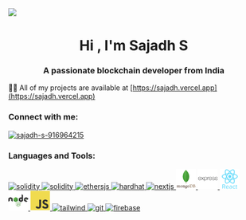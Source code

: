 <a href="https://sajadh.vercel.app">
  <img src="https://media.licdn.com/dms/image/D5616AQHzwMdogEKpvA/profile-displaybackgroundimage-shrink_350_1400/0/1696684293402?e=1702512000&v=beta&t=n-GHoqsKHo5yXrmX4d7Ok0M4pxgn9qBOCYVSOEKo7m4">
</a>

<h1 align="center">Hi <img src="https://user-images.githubusercontent.com/18350557/176309783-0785949b-9127-417c-8b55-ab5a4333674e.gif" alt="" />, I'm Sajadh S</h1>
<h3 align="center">A passionate blockchain developer from India</h3>

👨‍💻 All of my projects are available at [https://sajadh.vercel.app](https://sajadh.vercel.app)

<h3 align="left">Connect with me:</h3>
<p align="left">
<a href="https://linkedin.com/in/sajadh-s-916964215" target="blank"><img align="center" src="https://raw.githubusercontent.com/rahuldkjain/github-profile-readme-generator/master/src/images/icons/Social/linked-in-alt.svg" alt="sajadh-s-916964215" height="30" width="40" /></a>
</p>

<h3 align="left">Languages and Tools:</h3>
<p align="left">
  <a href="https://ethereum.org/en/" target="_blank" rel="noreferrer">
    <img src="https://www.logo.wine/a/logo/Ethereum/Ethereum-Logo.wine.svg" alt="solidity" width="40" height="40"/>
  </a>
  <a href="https://soliditylang.org/" target="_blank" rel="noreferrer">
    <img src="https://docs.soliditylang.org/en/latest/_images/solidity_logo.svg" alt="solidity" width="40" height="40"/>
  </a>
  <a href="https://docs.ethers.org/v6/" target="_blank" rel="noreferrer">
    <img src="https://res.cloudinary.com/divzjiip8/image/upload/v1624392472/logos/ethers_blue.png" alt="ethersjs" width="40" height="40"/>
  </a>
  <a href="https://hardhat.org/" target="_blank" rel="noreferrer">
    <img src="https://i.pinimg.com/474x/2b/3a/ee/2b3aee1d782542c81be33d01f9bef844.jpg" alt="hardhat" width="40" height="40"/>
  </a>
  <a href="https://nextjs.org" target="_blank" rel="noreferrer">
    <img src="https://cdn.worldvectorlogo.com/logos/nextjs-2.svg" alt="nextjs" width="40" height="40"/>
  </a>
  <a href="https://www.mongodb.com/" target="_blank" rel="noreferrer">
    <img src="https://raw.githubusercontent.com/devicons/devicon/master/icons/mongodb/mongodb-original-wordmark.svg" alt="mongodb" width="40" height="40"/>
  </a>
  <a href="https://expressjs.com" target="_blank" rel="noreferrer">
    <img src="https://raw.githubusercontent.com/devicons/devicon/master/icons/express/express-original-wordmark.svg" alt="express" width="40" height="40"/>
  </a>
  <a href="https://reactjs.org/" target="_blank" rel="noreferrer">
    <img src="https://raw.githubusercontent.com/devicons/devicon/master/icons/react/react-original-wordmark.svg" alt="react" width="40" height="40"/>
  </a>
  <a href="https://nodejs.org" target="_blank" rel="noreferrer">
    <img src="https://raw.githubusercontent.com/devicons/devicon/master/icons/nodejs/nodejs-original-wordmark.svg" alt="nodejs" width="40" height="40"/>
  </a>
  <a href="https://developer.mozilla.org/en-US/docs/Web/JavaScript" target="_blank" rel="noreferrer">
    <img src="https://raw.githubusercontent.com/devicons/devicon/master/icons/javascript/javascript-original.svg" alt="javascript" width="40" height="40"/>
  </a>
  <a href="https://tailwindcss.com/" target="_blank" rel="noreferrer">
    <img src="https://www.vectorlogo.zone/logos/tailwindcss/tailwindcss-icon.svg" alt="tailwind" width="40" height="40"/>
  </a>
  <a href="https://www.vectorlogo.zone/logos/git-scm/git-scm-icon.svg" target="_blank" rel="noreferrer">
    <img src="https://www.vectorlogo.zone/logos/git-scm/git-scm-icon.svg" alt="git" width="40" height="40"/>
  </a>
  <a href="https://firebase.google.com/" target="_blank" rel="noreferrer">
    <img src="https://www.vectorlogo.zone/logos/firebase/firebase-icon.svg" alt="firebase" width="40" height="40"/>
  </a>
</p>



